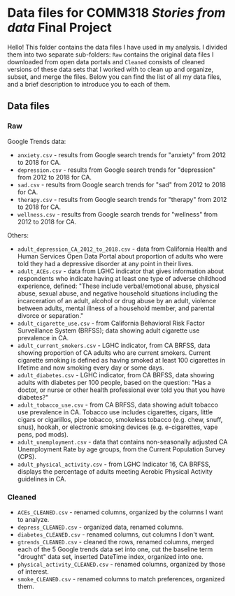 # Data files for COMM318 _Stories from data_ Final Project

Hello! This folder contains the data files I have used in my analysis. I divided them into two separate sub-folders: `Raw` contains the original data files I downloaded from open data portals and `Cleaned` consists of cleaned versions of these data sets that I worked with to clean up and organize, subset, and merge the files. Below you can find the list of all my data files, and a brief description to introduce you to each of them. 
    
## Data files

### Raw

Google Trends data:
* `anxiety.csv` - results from Google search trends for "anxiety" from 2012 to 2018 for CA.
* `depression.csv` - results from Google search trends for "depression" from 2012 to 2018 for CA.
* `sad.csv` - results from Google search trends for "sad" from 2012 to 2018 for CA.
* `therapy.csv` - results from Google search trends for "therapy" from 2012 to 2018 for CA.
* `wellness.csv` - results from Google search trends for "wellness" from 2012 to 2018 for CA.

Others:
* `adult_depression_CA_2012_to_2018.csv` - data from California Health and Human Services Open Data Portal about proportion of adults who were told they had a depressive disorder at any point in their lives.
* `adult_ACEs.csv` - data from LGHC indicator that gives information about respondents who indicate having at least one type of adverse childhood experience, defined: "These include verbal/emotional abuse, physical abuse, sexual abuse, and negative household situations including the incarceration of an adult, alcohol or drug abuse by an adult, violence between adults, mental illness of a household member, and parental divorce or separation."
* `adult_cigarette_use.csv` - from California Behavioral Risk Factor Surveillance System (BRFSS); data showing adult cigarette use prevalence in CA.
* `adult_current_smokers.csv` - LGHC indicator, from CA BRFSS, data showing proportion of CA adults who are current smokers. Current cigarette smoking is defined as having smoked at least 100 cigarettes in lifetime and now smoking every day or some days.
* `adult_diabetes.csv` - LGHC indicator, from CA BRFSS, data showing adults with diabetes per 100 people, based on the question: "Has a doctor, or nurse or other health professional ever told you that you have diabetes?" 
* `adult_tobacco_use.csv` - from CA BRFSS, data showing adult tobacco use prevalence in CA. Tobacco use includes cigarettes, cigars, little cigars or cigarillos, pipe tobacco, smokeless tobacco (e.g. chew, snuff, snus), hookah, or electronic smoking devices (e.g. e-cigarettes, vape pens, pod mods). 
* `adult_unemployment.csv` - data that contains non-seasonally adjusted CA Unemployment Rate by age groups, from the Current Population Survey (CPS).
* `adult_physical_activity.csv` - from LGHC Indicator 16, CA BRFSS, displays the percentage of adults meeting Aerobic Physical Activity guidelines in CA. 

### Cleaned

* `ACEs_CLEANED.csv` - renamed columns, organized by the columns I want to analyze.
* `depress_CLEANED.csv` - organized data, renamed columns.
* `diabetes_CLEANED.csv` - renamed columns, cut columns I don't want.
* `gtrends_CLEANED.csv` -  cleaned the rows, renamed columns, merged each of the 5 Google trends data set into one, cut the baseline term "drought" data set, inserted DateTime index, organized into one.
* `physical_activity_CLEANED.csv` - renamed columns, organized by those of interest.
* `smoke_CLEANED.csv` - renamed columns to match preferences, organized them.
